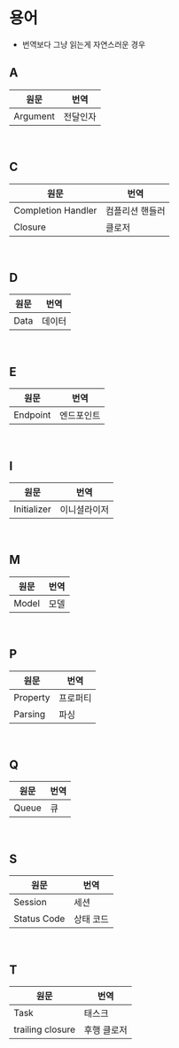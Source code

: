 # 용어

- 번역보다 그냥 읽는게 자연스러운 경우

## A

| 원문 | 번역 |
| -- | -- |
| Argument | 전달인자 |

<br>

## C

| 원문 | 번역 |
| -- | -- |
| Completion Handler | 컴플리션 핸들러 |
| Closure | 클로저 |

<br>

## D

| 원문 | 번역 |
| -- | -- |
| Data | 데이터 |

<br>

## E

| 원문 | 번역 |
| -- | -- |
| Endpoint | 엔드포인트 |

<br>

## I

| 원문 | 번역 |
| -- | -- |
| Initializer | 이니셜라이저 |

<br>

## M

| 원문 | 번역 |
| -- | -- |
| Model | 모델 |


<br>

## P

| 원문 | 번역 |
| -- | -- |
| Property | 프로퍼티 |
| Parsing | 파싱 |

<br>

## Q

| 원문 | 번역 |
| -- | -- |
| Queue | 큐 |

<br>

## S

| 원문 | 번역 |
| -- | -- |
| Session | 세션 |
| Status Code | 상태 코드 |

<br>

## T

| 원문 | 번역 |
| -- | -- |
| Task | 태스크 |
| trailing closure | 후행 클로저 |

